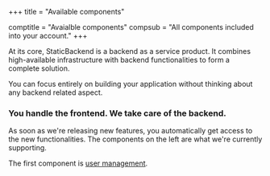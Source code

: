 +++
title = "Available components"

comptitle = "Avaialble components"
compsub = "All components included into your account."
+++

At its core, StaticBackend is a backend as a service product. It combines 
high-available infrastructure with backend functionalities to form a complete 
solution.

You can focus entirely on building your application without 
thinking about any backend related aspect.

### You handle the frontend. We take care of the backend.

As soon as we're releasing new features, you automatically get access to the new 
functionalities. The components on the left are what we're currently supporting.

The first component is [user management](/components/users).